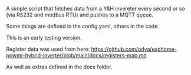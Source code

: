 A simple script that fetches data from a Y&H invereter every second or so (via RS232 and modbus RTU) and pushes to a MQTT queue.

Some things are defined in the config.yaml, others in the code.

This is an early testing version.

Register data was used from here: https://github.com/odya/esphome-powmr-hybrid-inverter/blob/main/docs/registers-map.md

As well as extras defined in the docs folder.

